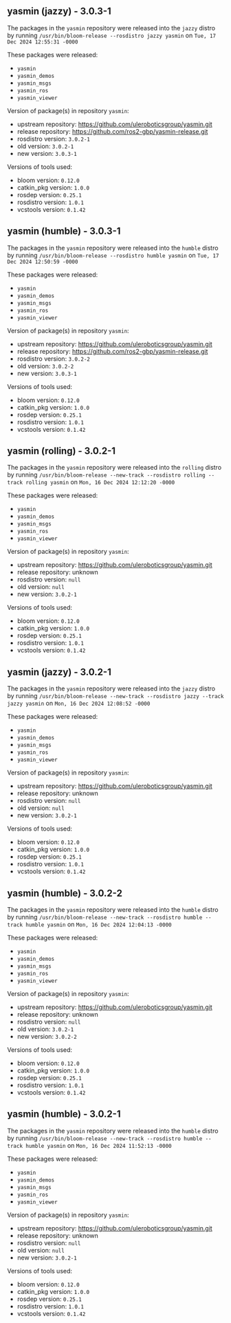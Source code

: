 ## yasmin (jazzy) - 3.0.3-1

The packages in the `yasmin` repository were released into the `jazzy` distro by running `/usr/bin/bloom-release --rosdistro jazzy yasmin` on `Tue, 17 Dec 2024 12:55:31 -0000`

These packages were released:
- `yasmin`
- `yasmin_demos`
- `yasmin_msgs`
- `yasmin_ros`
- `yasmin_viewer`

Version of package(s) in repository `yasmin`:

- upstream repository: https://github.com/uleroboticsgroup/yasmin.git
- release repository: https://github.com/ros2-gbp/yasmin-release.git
- rosdistro version: `3.0.2-1`
- old version: `3.0.2-1`
- new version: `3.0.3-1`

Versions of tools used:

- bloom version: `0.12.0`
- catkin_pkg version: `1.0.0`
- rosdep version: `0.25.1`
- rosdistro version: `1.0.1`
- vcstools version: `0.1.42`


## yasmin (humble) - 3.0.3-1

The packages in the `yasmin` repository were released into the `humble` distro by running `/usr/bin/bloom-release --rosdistro humble yasmin` on `Tue, 17 Dec 2024 12:50:59 -0000`

These packages were released:
- `yasmin`
- `yasmin_demos`
- `yasmin_msgs`
- `yasmin_ros`
- `yasmin_viewer`

Version of package(s) in repository `yasmin`:

- upstream repository: https://github.com/uleroboticsgroup/yasmin.git
- release repository: https://github.com/ros2-gbp/yasmin-release.git
- rosdistro version: `3.0.2-2`
- old version: `3.0.2-2`
- new version: `3.0.3-1`

Versions of tools used:

- bloom version: `0.12.0`
- catkin_pkg version: `1.0.0`
- rosdep version: `0.25.1`
- rosdistro version: `1.0.1`
- vcstools version: `0.1.42`


## yasmin (rolling) - 3.0.2-1

The packages in the `yasmin` repository were released into the `rolling` distro by running `/usr/bin/bloom-release --new-track --rosdistro rolling --track rolling yasmin` on `Mon, 16 Dec 2024 12:12:20 -0000`

These packages were released:
- `yasmin`
- `yasmin_demos`
- `yasmin_msgs`
- `yasmin_ros`
- `yasmin_viewer`

Version of package(s) in repository `yasmin`:

- upstream repository: https://github.com/uleroboticsgroup/yasmin.git
- release repository: unknown
- rosdistro version: `null`
- old version: `null`
- new version: `3.0.2-1`

Versions of tools used:

- bloom version: `0.12.0`
- catkin_pkg version: `1.0.0`
- rosdep version: `0.25.1`
- rosdistro version: `1.0.1`
- vcstools version: `0.1.42`


## yasmin (jazzy) - 3.0.2-1

The packages in the `yasmin` repository were released into the `jazzy` distro by running `/usr/bin/bloom-release --new-track --rosdistro jazzy --track jazzy yasmin` on `Mon, 16 Dec 2024 12:08:52 -0000`

These packages were released:
- `yasmin`
- `yasmin_demos`
- `yasmin_msgs`
- `yasmin_ros`
- `yasmin_viewer`

Version of package(s) in repository `yasmin`:

- upstream repository: https://github.com/uleroboticsgroup/yasmin.git
- release repository: unknown
- rosdistro version: `null`
- old version: `null`
- new version: `3.0.2-1`

Versions of tools used:

- bloom version: `0.12.0`
- catkin_pkg version: `1.0.0`
- rosdep version: `0.25.1`
- rosdistro version: `1.0.1`
- vcstools version: `0.1.42`


## yasmin (humble) - 3.0.2-2

The packages in the `yasmin` repository were released into the `humble` distro by running `/usr/bin/bloom-release --new-track --rosdistro humble --track humble yasmin` on `Mon, 16 Dec 2024 12:04:13 -0000`

These packages were released:
- `yasmin`
- `yasmin_demos`
- `yasmin_msgs`
- `yasmin_ros`
- `yasmin_viewer`

Version of package(s) in repository `yasmin`:

- upstream repository: https://github.com/uleroboticsgroup/yasmin.git
- release repository: unknown
- rosdistro version: `null`
- old version: `3.0.2-1`
- new version: `3.0.2-2`

Versions of tools used:

- bloom version: `0.12.0`
- catkin_pkg version: `1.0.0`
- rosdep version: `0.25.1`
- rosdistro version: `1.0.1`
- vcstools version: `0.1.42`


## yasmin (humble) - 3.0.2-1

The packages in the `yasmin` repository were released into the `humble` distro by running `/usr/bin/bloom-release --new-track --rosdistro humble --track humble yasmin` on `Mon, 16 Dec 2024 11:52:13 -0000`

These packages were released:
- `yasmin`
- `yasmin_demos`
- `yasmin_msgs`
- `yasmin_ros`
- `yasmin_viewer`

Version of package(s) in repository `yasmin`:

- upstream repository: https://github.com/uleroboticsgroup/yasmin.git
- release repository: unknown
- rosdistro version: `null`
- old version: `null`
- new version: `3.0.2-1`

Versions of tools used:

- bloom version: `0.12.0`
- catkin_pkg version: `1.0.0`
- rosdep version: `0.25.1`
- rosdistro version: `1.0.1`
- vcstools version: `0.1.42`


